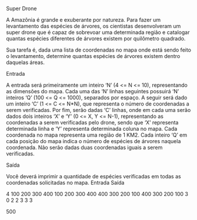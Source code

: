 Super Drone

A Amazônia é grande e exuberante por natureza. Para fazer um levantamento das espécies de árvores, os cientistas desenvolveram um super drone que é capaz de sobrevoar uma determinada região e catalogar quantas espécies diferentes de árvores existem por quilômetro quadrado.

Sua tarefa é, dada uma lista de coordenadas no mapa onde está sendo feito o levantamento, determine quantas espécies de árvores existem dentro daquelas áreas.

Entrada

A entrada será primeiramente um inteiro ‘N’ (4 <= N <= 10), representando as dimensões do mapa. Cada uma das ‘N’ linhas seguintes possuirá ‘N’ inteiros ‘Q’ (100 <= Q <= 1000), separados por espaço. A seguir será dado um inteiro ‘C’ (1 <= C <= N*N), que representa o número de coordenadas a serem verificadas. Por fim, serão dadas ‘C’ linhas, onde em cada uma serão dados dois inteiros ‘X’ e ‘Y’ (0 <= X, Y <= N-1), representando as coordenadas a serem verificadas pelo drone, sendo que ‘X’ representa determinada linha e ‘Y’ representa determinada coluna no mapa. Cada coordenada no mapa representa uma região de 1 KM2. Cada inteiro ‘Q’ em cada posição do mapa indica o número de espécies de árvores naquela coordenada. Não serão dadas duas coordenadas iguais a serem verificadas.

Saída

Você deverá imprimir a quantidade de espécies verificadas em todas as coordenadas solicitadas no mapa.
Entrada 	Saída

4
100 200 300 400
100 200 300 400
400 300 200 100
400 300 200 100
3
0 2
2 3
3 3
  

	

500